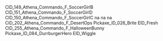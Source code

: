 CID_149_Athena_Commando_F_SoccerGirlB
CID_151_Athena_Commando_F_SoccerGirlD
CID_150_Athena_Commando_F_SoccerGirlC
na
na
na
CID_202_Athena_Commando_F_DesertOps
Pickaxe_ID_026_Brite
EID_Fresh
CID_255_Athena_Commando_F_HalloweenBunny
Pickaxe_ID_084_DurrburgerHero
EID_Wiggle
